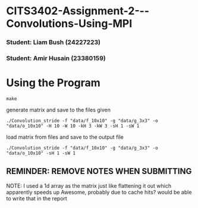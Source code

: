 # CITS3402-Assignment-2---Convolutions-Using-MPI
### Student: Liam Bush (24227223)
### Student: Amir Husain (23380159)

# Using the Program
```make```

generate matrix and save to the files given

```./Convolution_stride -f "data/f_10x10" -g "data/g_3x3" -o "data/o_10x10" -H 10 -W 10 -kH 3 -kW 3 -sH 1 -sW 1```

load matrix from files and save to the output file

```./Convolution_stride -f "data/f_10x10" -g "data/g_3x3" -o "data/o_10x10" -sH 1 -sW 1```

## REMINDER: REMOVE NOTES WHEN SUBMITTING
NOTE: I used a 1d array as the matrix just like flattening it out which apparently speeds up
Awesome, probably due to cache hits? would be able to write that in the report